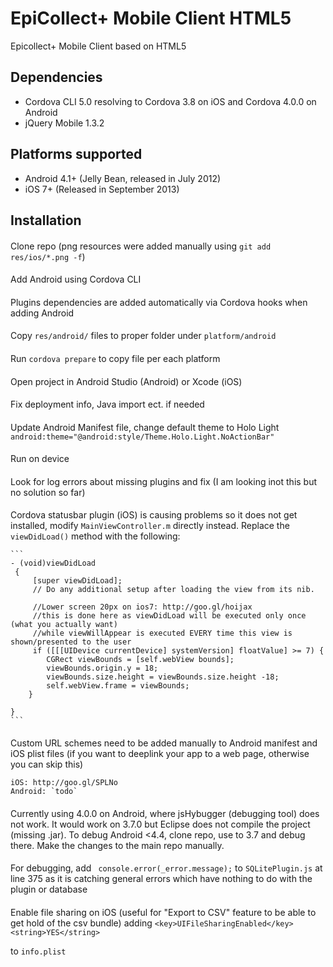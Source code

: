 # EpiCollect+ Mobile Client HTML5
Epicollect+  Mobile Client based on HTML5

## Dependencies
- Cordova CLI 5.0 resolving to Cordova 3.8 on iOS and Cordova 4.0.0 on Android
- jQuery Mobile 1.3.2
 
## Platforms supported
 - Android 4.1+ (Jelly Bean, released in July 2012)
 - iOS 7+ (Released in September 2013)

## Installation 

#### 
Clone repo (png resources were added manually using `git add res/ios/*.png -f`)

####
Add Android using Cordova CLI

####
Plugins dependencies are added automatically via Cordova hooks when adding Android

####
Copy `res/android/` files to proper folder under `platform/android`

####
Run `cordova prepare` to copy file per each platform

####
Open project in Android Studio (Android) or Xcode (iOS)

####
Fix deployment info, Java import ect. if needed

####
Update Android Manifest file, change default theme to Holo Light
` android:theme="@android:style/Theme.Holo.Light.NoActionBar"`

####
Run on device

####
Look for log errors about missing plugins and fix (I am looking inot this but no solution so far)

####
Cordova statusbar plugin (iOS) is causing problems so it does not get installed, modify `MainViewController.m` directly instead. Replace the `viewDidLoad()` method with the following:


    ```
    - (void)viewDidLoad
     {
         [super viewDidLoad];
         // Do any additional setup after loading the view from its nib.
     
         //Lower screen 20px on ios7: http://goo.gl/hoijax
         //this is done here as viewDidLoad will be executed only once (what you actually want)
         //while viewWillAppear is executed EVERY time this view is shown/presented to the user
         if ([[[UIDevice currentDevice] systemVersion] floatValue] >= 7) {
            CGRect viewBounds = [self.webView bounds];
            viewBounds.origin.y = 18;
            viewBounds.size.height = viewBounds.size.height -18;
            self.webView.frame = viewBounds;
        }
     
    }
    ```


####
Custom URL schemes need to be added manually to Android manifest and iOS plist files (if you want to deeplink your app to a web page, otherwise you can skip this)

    iOS: http://goo.gl/SPLNo
    Android: `todo`

####
Currently using 4.0.0 on Android, where jsHybugger (debugging tool) does not work. It would work on 3.7.0 but Eclipse does not compile the project (missing .jar). To debug Android <4.4, clone repo, use to 3.7 and debug there. Make the changes to the main repo manually.

####
For debugging, add ` console.error(_error.message);` to `SQLitePlugin.js` at line 375 as it is catching general errors which have nothing to do with the plugin or database

####
Enable file sharing on iOS (useful for "Export to CSV" feature to be able to get hold of the csv bundle) adding 
`<key>UIFileSharingEnabled</key>
<string>YES</string>`

to `info.plist`